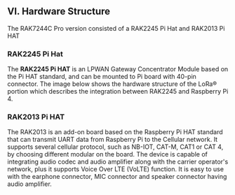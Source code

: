 ## VI. Hardware Structure

The RAK7244C Pro version consisted of a RAK2245 Pi Hat and RAK2013 Pi HAT

### RAK2245 Pi Hat

The **RAK2245 Pi HAT** is an LPWAN Gateway Concentrator Module based on the Pi HAT standard, and can be mounted to Pi board with 40-pin connector. The image below shows the hardware structure of the LoRa® portion which describes the integration between RAK2245 and Raspberry Pi 4.

<rk-img
  src="/assets/images/datasheet/rak7244c/hardware-structure/rotyeaxfbqr7ngh9xfxm.jpg"
  width="100%"
  figure-number="7"
  caption="LoRa® Hardware Structure"
/>

### RAK2013 Pi HAT

The RAK2013 is an add-on board based on the Raspberry Pi HAT standard that can transmit UART data from Raspberry Pi to the Cellular network. It supports several cellular protocol, such as NB-IOT, CAT-M, CAT1 or CAT 4, by choosing different modular on the board. The device is capable of integrating audio codec and audio amplifier along with the carrier operator's network, plus it supports Voice Over LTE (VoLTE) function. It is easy to use with the earphone connector, MIC connector and speaker connector having audio amplifier.

<rk-img
  src="/assets/images/datasheet/rak7244c/hardware-structure/wkdg3qk1cnrg3sqhaqsc.png"
  width="100%"
  figure-number="8"
  caption="Cellular Hardware Structure"
/>
